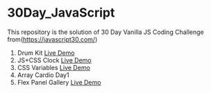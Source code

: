 # 30Day_JavaScript
This repository is the solution of 30 Day Vanilla JS Coding Challenge from(https://javascript30.com/)
1. Drum Kit [Live Demo](https://drum-kit.onrender.com)
2. JS+CSS Clock [Live Demo](https://js-and-css-clock.onrender.com)
3. CSS Variables [Live Demo](https://css-variables.onrender.com)
4. Array Cardio Day1
5. Flex Panel Gallery [Live Demo](https://flex-panel-gallery.onrender.com)